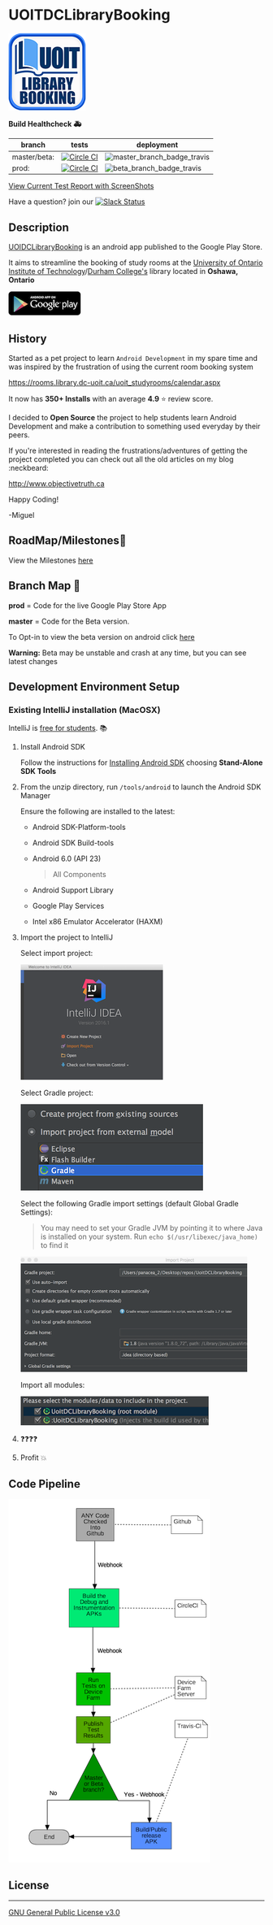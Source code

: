 # UOITDCLibraryBooking

[![repository_logo](readme_pictures/repository_logo.png)](https://play.google.com/store/apps/details?id=com.objectivetruth.uoitlibrarybooking)

**Build Healthcheck :ambulance:**

| branch | tests | deployment |
| --- | --- | --- |
| master/beta: | [![Circle CI](https://circleci.com/gh/ObjectiveTruth/UoitDCLibraryBooking/tree/master.svg?style=shield)](https://circleci.com/gh/ObjectiveTruth/UoitDCLibraryBooking/tree/master) | ![master_branch_badge_travis](https://travis-ci.org/ObjectiveTruth/UoitDCLibraryBooking.svg?branch=master) |
| prod: | [![Circle CI](https://circleci.com/gh/ObjectiveTruth/UoitDCLibraryBooking/tree/beta.svg?style=shield)](https://circleci.com/gh/ObjectiveTruth/UoitDCLibraryBooking/tree/beta) | ![beta_branch_badge_travis](https://travis-ci.org/ObjectiveTruth/UoitDCLibraryBooking.svg?branch=beta) |

[View Current Test Report with ScreenShots](http://testreports.uoitdclibrarybooking.objectivetruth.ca/)


Have a question? join our
[![Slack Status](http://uoitdclibrarybookingslackin.objectivetruth.ca/badge.svg)](http://uoitdclibrarybookingslackin.objectivetruth.ca)

## Description

[UOIDCLibraryBooking](https://play.google.com/store/apps/details?id=com.objectivetruth.uoitlibrarybooking) is an android app published to the Google Play Store.

It aims to streamline the booking of study rooms at the [University of Ontario Institute of Technology](https://www.uoit.ca)/[Durham College's](https://www.durhamcollege.ca) library located in **Oshawa, Ontario**

[![google_play_download_logo](readme_pictures/Google-Play-button.png)](https://play.google.com/store/apps/details?id=com.objectivetruth.uoitlibrarybooking)


## History

Started as a pet project to learn `Android Development` in my spare time and was inspired by the frustration of using the current room booking system

https://rooms.library.dc-uoit.ca/uoit_studyrooms/calendar.aspx

It now has **350+ Installs** with an average **4.9** :star: review score.

I decided to **Open Source** the project to help students learn Android Development and make a contribution to something used everyday by their peers.

If you're interested in reading the frustrations/adventures of getting the project completed you can check out all the old articles on my blog :neckbeard:

http://www.objectivetruth.ca

Happy Coding!

-Miguel

## RoadMap/Milestones:page_with_curl:

View the Milestones [here](https://github.com/ObjectiveTruth/UoitDCLibraryBooking/milestones)

## Branch Map :rotating_light:

**prod** = Code for the live Google Play Store App

**master** = Code for the Beta version.

To Opt-in to view the beta version on android click [here](https://play.google.com/apps/testing/com.objectivetruth.uoitlibrarybooking)

  **Warning:** Beta may be unstable and crash at any time, but you can see latest changes

## Development Environment Setup

### Existing IntelliJ installation (MacOSX)

IntelliJ is [free for students](https://www.jetbrains.com/student/). :books:

1. Install Android SDK

    Follow the instructions for [Installing Android SDK](http://developer.android.com/sdk/installing/index.html) choosing **Stand-Alone SDK Tools**

2. From the unzip directory, run `/tools/android` to launch the Android SDK Manager

    Ensure the following are installed to the latest:

    * Android SDK-Platform-tools

    * Android SDK Build-tools

    * Android 6.0 (API 23) 

        >All Components

    * Android Support Library

    * Google Play Services

    * Intel x86 Emulator Accelerator (HAXM)

3. Import the project to IntelliJ

    Select import project:

    ![import_project_pic](readme_pictures/import_project.png)

    Select Gradle project:

    ![gradle_model_import](readme_pictures/gradle_import.png)

    Select the following Gradle import settings (default Global Gradle Settings):
        
    >You may need to set your Gradle JVM by pointing it to where Java is installed on your system. Run `echo $(/usr/libexec/java_home)` to find it

    ![gradle_import_settings](readme_pictures/gradle_import_settings.png)

    Import all modules:

    ![select_all_modules](readme_pictures/select_all_modules.png)

4. :question::question::question::question:

5. Profit :boom:

## Code Pipeline

![commit_pipeline](readme_pictures/UoitDCLibraryBookingCommitPipelines.png)


## License

--------

[GNU General Public License v3.0](http://choosealicense.com/licenses/gpl-3.0/#)


